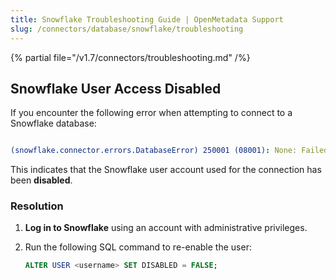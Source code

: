 ```yaml
---
title: Snowflake Troubleshooting Guide | OpenMetadata Support
slug: /connectors/database/snowflake/troubleshooting
---
```


{% partial file="/v1.7/connectors/troubleshooting.md" /%}

## Snowflake User Access Disabled

If you encounter the following error when attempting to connect to a Snowflake database:

```yaml

(snowflake.connector.errors.DatabaseError) 250001 (08001): None: Failed to connect to DB: <your-account>.snowflakecomputing.com:443. User access disabled. Contact your local system administrator.

```

This indicates that the Snowflake user account used for the connection has been **disabled**.


### Resolution

1. **Log in to Snowflake** using an account with administrative privileges.
2. Run the following SQL command to re-enable the user:

   ```sql
   ALTER USER <username> SET DISABLED = FALSE;
    ```
